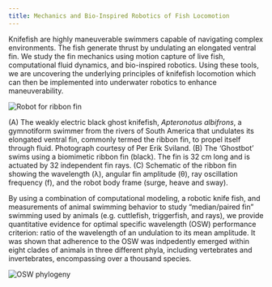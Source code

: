```yaml
---
title: Mechanics and Bio-Inspired Robotics of Fish Locomotion
---
```


Knifefish are highly maneuverable swimmers capable of navigating complex environments. The fish generate thrust by undulating an elongated ventral fin. We study the fin mechanics using motion capture of live fish, computational fluid dynamics, and bio-inspired robotics. Using these tools, we are uncovering the underlying principles of knifefish locomotion which can then be implemented into underwater robotics to enhance maneuverability.


![Robot for ribbon fin]({{site.url}}/assets/Fig01_fish.png) 

(A) The weakly electric black ghost knifefish, *Apteronotus albifrons*, a gymnotiform swimmer from the rivers of South America that undulates its elongated ventral fin, commonly termed the ribbon fin, to propel itself through fluid. Photograph courtesy of Per Erik Sviland. (B) The ‘Ghostbot’ swims using a biomimetic ribbon fin (black). The fin is 32 cm long and is actuated by 32 independent fin rays. (C) Schematic of the ribbon fin showing the wavelength (λ), angular fin amplitude (θ), ray oscillation frequency (f), and the robot body frame (surge, heave and sway).


By using a combination of computational modeling, a robotic knife fish, and measurements of animal swimming behavior to study “median/paired fin” swimming used by animals (e.g. cuttlefish, triggerfish, and rays), we provide quantitative evidence for optimal specific wavelength (OSW) performance criterion: ratio of the wavelength of an undulation to its mean amplitude. It was shown that adherence to the OSW was indpedently emerged within eight clades of animals in three different phyla, including vertebrates and invertebrates, encompassing over a thousand species.

![OSW phylogeny]({{site.url}}/assets/Fig2_fish.png)



